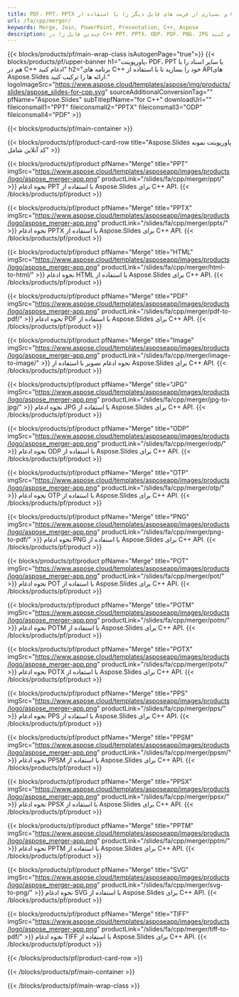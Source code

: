 ```yaml
---
title: PDF، PPT، PPTX و بسیاری از فرمت های فایل دیگر را با استفاده از C++ ادغام کنید
url: /fa/cpp/merger/
keywords: Merge, Join, PowerPoint, Presentation, C++, Aspose
description: چندین فایل را در C++ PPT، PPTX، ODP، PDF، PNG، JPG و بسیاری دیگر ادغام کنید.
---
```


{{< blocks/products/pf/main-wrap-class isAutogenPage="true">}}
{{< blocks/products/pf/upper-banner h1="پاورپوینت، PDF، PPT یا سایر اسناد را با هم در C++ ادغام کنید" h2="برنامه های C++ خود را بسازید تا با استفاده از APIهای Aspose.Slides ارائه ها را ترکیب کنید." logoImageSrc="https://www.aspose.cloud/templates/aspose/img/products/slides/aspose_slides-for-cpp.svg" sourceAdditionalConversionTag="" pfName="Aspose.Slides" subTitlepfName="for C++" downloadUrl="" fileiconsmall1="PPT" fileiconsmall2="PPTX" fileiconsmall3="ODP" fileiconsmall4="PDF" >}}

{{< blocks/products/pf/main-container >}}

{{< blocks/products/pf/product-card-row title="Aspose.Slides پاورپوینت نمونه کد آنلاین شامل" >}}

{{< blocks/products/pf/product pfName="Merge" title="PPT" imgSrc="https://www.aspose.cloud/templates/asposeapp/images/products/logo/aspose_merger-app.png" productLink="/slides/fa/cpp/merger/ppt/" >}}
نحوه ادغام PPT با استفاده از Aspose.Slides برای C++ API.
{{< /blocks/products/pf/product >}}

{{< blocks/products/pf/product pfName="Merge" title="PPTX" imgSrc="https://www.aspose.cloud/templates/asposeapp/images/products/logo/aspose_merger-app.png" productLink="/slides/fa/cpp/merger/pptx/" >}}
نحوه ادغام PPTX با استفاده از Aspose.Slides برای C++ API.
{{< /blocks/products/pf/product >}}

{{< blocks/products/pf/product pfName="Merge" title="HTML" imgSrc="https://www.aspose.cloud/templates/asposeapp/images/products/logo/aspose_merger-app.png" productLink="/slides/fa/cpp/merger/html-to-html/" >}}
نحوه ادغام HTML با استفاده از Aspose.Slides برای C++ API.
{{< /blocks/products/pf/product >}}

{{< blocks/products/pf/product pfName="Merge" title="PDF" imgSrc="https://www.aspose.cloud/templates/asposeapp/images/products/logo/aspose_merger-app.png" productLink="/slides/fa/cpp/merger/pdf-to-pdf/" >}}
نحوه ادغام PDF با استفاده از Aspose.Slides برای C++ API.
{{< /blocks/products/pf/product >}}

{{< blocks/products/pf/product pfName="Merge" title="Image" imgSrc="https://www.aspose.cloud/templates/asposeapp/images/products/logo/aspose_merger-app.png" productLink="/slides/fa/cpp/merger/image-to-image/" >}}
نحوه ادغام تصویر با استفاده از Aspose.Slides برای C++ API.
{{< /blocks/products/pf/product >}}

{{< blocks/products/pf/product pfName="Merge" title="JPG" imgSrc="https://www.aspose.cloud/templates/asposeapp/images/products/logo/aspose_merger-app.png" productLink="/slides/fa/cpp/merger/jpg-to-jpg/" >}}
نحوه ادغام JPG با استفاده از Aspose.Slides برای C++ API.
{{< /blocks/products/pf/product >}}

{{< blocks/products/pf/product pfName="Merge" title="ODP" imgSrc="https://www.aspose.cloud/templates/asposeapp/images/products/logo/aspose_merger-app.png" productLink="/slides/fa/cpp/merger/odp/" >}}
نحوه ادغام ODP با استفاده از Aspose.Slides برای C++ API.
{{< /blocks/products/pf/product >}}

{{< blocks/products/pf/product pfName="Merge" title="OTP" imgSrc="https://www.aspose.cloud/templates/asposeapp/images/products/logo/aspose_merger-app.png" productLink="/slides/fa/cpp/merger/otp/" >}}
نحوه ادغام OTP با استفاده از Aspose.Slides برای C++ API.
{{< /blocks/products/pf/product >}}

{{< blocks/products/pf/product pfName="Merge" title="PNG" imgSrc="https://www.aspose.cloud/templates/asposeapp/images/products/logo/aspose_merger-app.png" productLink="/slides/fa/cpp/merger/png-to-pdf/" >}}
نحوه ادغام PNG با استفاده از Aspose.Slides برای C++ API.
{{< /blocks/products/pf/product >}}

{{< blocks/products/pf/product pfName="Merge" title="POT" imgSrc="https://www.aspose.cloud/templates/asposeapp/images/products/logo/aspose_merger-app.png" productLink="/slides/fa/cpp/merger/pot/" >}}
نحوه ادغام POT با استفاده از Aspose.Slides برای C++ API.
{{< /blocks/products/pf/product >}}

{{< blocks/products/pf/product pfName="Merge" title="POTM" imgSrc="https://www.aspose.cloud/templates/asposeapp/images/products/logo/aspose_merger-app.png" productLink="/slides/fa/cpp/merger/potm/" >}}
نحوه ادغام POTM با استفاده از Aspose.Slides برای C++ API.
{{< /blocks/products/pf/product >}}

{{< blocks/products/pf/product pfName="Merge" title="POTX" imgSrc="https://www.aspose.cloud/templates/asposeapp/images/products/logo/aspose_merger-app.png" productLink="/slides/fa/cpp/merger/potx/" >}}
نحوه ادغام POTX با استفاده از Aspose.Slides برای C++ API.
{{< /blocks/products/pf/product >}}

{{< blocks/products/pf/product pfName="Merge" title="PPS" imgSrc="https://www.aspose.cloud/templates/asposeapp/images/products/logo/aspose_merger-app.png" productLink="/slides/fa/cpp/merger/pps/" >}}
نحوه ادغام PPS با استفاده از Aspose.Slides برای C++ API.
{{< /blocks/products/pf/product >}}

{{< blocks/products/pf/product pfName="Merge" title="PPSM" imgSrc="https://www.aspose.cloud/templates/asposeapp/images/products/logo/aspose_merger-app.png" productLink="/slides/fa/cpp/merger/ppsm/" >}}
نحوه ادغام PPSM با استفاده از Aspose.Slides برای C++ API.
{{< /blocks/products/pf/product >}}

{{< blocks/products/pf/product pfName="Merge" title="PPSX" imgSrc="https://www.aspose.cloud/templates/asposeapp/images/products/logo/aspose_merger-app.png" productLink="/slides/fa/cpp/merger/ppsx/" >}}
نحوه ادغام PPSX با استفاده از Aspose.Slides برای C++ API.
{{< /blocks/products/pf/product >}}

{{< blocks/products/pf/product pfName="Merge" title="PPTM" imgSrc="https://www.aspose.cloud/templates/asposeapp/images/products/logo/aspose_merger-app.png" productLink="/slides/fa/cpp/merger/pptm/" >}}
نحوه ادغام PPTM با استفاده از Aspose.Slides برای C++ API.
{{< /blocks/products/pf/product >}}

{{< blocks/products/pf/product pfName="Merge" title="SVG" imgSrc="https://www.aspose.cloud/templates/asposeapp/images/products/logo/aspose_merger-app.png" productLink="/slides/fa/cpp/merger/svg-to-png/" >}}
نحوه ادغام SVG با استفاده از Aspose.Slides برای C++ API.
{{< /blocks/products/pf/product >}}

{{< blocks/products/pf/product pfName="Merge" title="TIFF" imgSrc="https://www.aspose.cloud/templates/asposeapp/images/products/logo/aspose_merger-app.png" productLink="/slides/fa/cpp/merger/tiff-to-pdf/" >}}
نحوه ادغام TIFF با استفاده از Aspose.Slides برای C++ API.
{{< /blocks/products/pf/product >}}


{{< /blocks/products/pf/product-card-row >}}

{{< /blocks/products/pf/main-container >}}
    
{{< /blocks/products/pf/main-wrap-class >}}